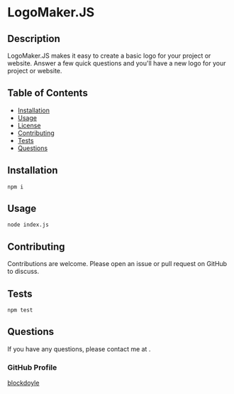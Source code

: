 # LogoMaker.JS
  
  ## Description
  LogoMaker.JS makes it easy to create a basic logo for your project or website. Answer a few quick questions and you'll have a new logo for your project or website.
  ## Table of Contents
  - [Installation](#installation)
  - [Usage](#usage)
  - [License](#license)
  - [Contributing](#contributing)
  - [Tests](#tests)
  - [Questions](#questions)
  ## Installation
  ```npm i```
  ## Usage
  ```node index.js```
  
  ## Contributing
  Contributions are welcome. Please open an issue or pull request on GitHub to discuss.
  ## Tests
  ```npm test```
  ## Questions
  If you have any questions, please contact me at .
  ### GitHub Profile
  [blockdoyle](https://github.com/blockdoyle)